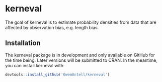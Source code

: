 
# kerneval

<!-- badges: start -->
<!-- badges: end -->

The goal of kerneval is to estimate probability densities from data that are affected by observation bias, e.g. length bias.

## Installation

The kerneval package is in development and only available on GitHub for the time being. Later versions will be submitted to CRAN. In the meantime, you can install kerneval with:

``` r
devtools::install_github('GwenAntell/kerneval')
```

